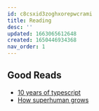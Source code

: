 ```yaml
---
id: c8csxid3zoghxorepwcrami
title: Reading
desc: ''
updated: 1663065612648
created: 1650446934368
nav_order: 1
---
```


## Good Reads
- [10 years of typescript](https://devblogs.microsoft.com/typescript/ten-years-of-typescript/)
- [How superhuman grows](https://www.howtheygrow.co/p/how-superhuman-grows)